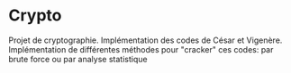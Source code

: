 # Crypto

Projet de cryptographie.
Implémentation des codes de César et Vigenère.
Implémentation de différentes méthodes pour "cracker" ces codes: par brute force ou par analyse statistique
